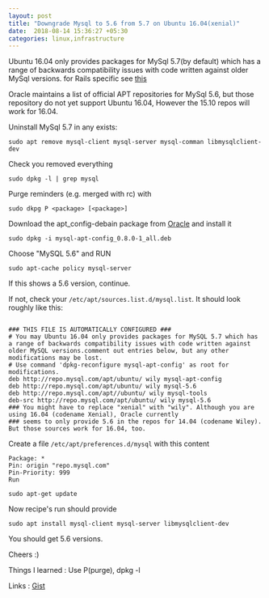 ```yaml
---
layout: post
title: "Downgrade Mysql to 5.6 from 5.7 on Ubuntu 16.04(xenial)"
date:  2018-08-14 15:36:27 +05:30
categories: linux,infrastructure
---
```


Ubuntu 16.04 only provides packages for MySql 5.7(by default) which has a range of backwards compatibility issues
with code written against older MySql versions. for Rails specific see [this](https://github.com/brianmario/mysql2/issues/784)

Oracle maintains a list of official APT repositories for MySql 5.6, but those repository do not yet support
Ubuntu 16.04, However the 15.10 repos will work for 16.04.

Uninstall MySql 5.7 in any exists:

```SHELL 
sudo apt remove mysql-client mysql-server mysql-comman libmysqlclient-dev
```

Check you removed everything

```SHELL
sudo dpkg -l | grep mysql
``` 

Purge reminders (e.g. merged with rc) with

```SHELL
sudo dkpg P <package> [<package>]
```

Download the apt_config-debain package from [Oracle](https://dev.mysql.com/get/mysql-apt-config_0.8.0-1_all.deb) and install it

```SHELL
sudo dpkg -i mysql-apt-config_0.8.0-1_all.deb
```

Choose "MySQL 5.6" and RUN

```SHELL 
sudo apt-cache policy mysql-server
```

If this shows a 5.6 version, continue.

If not, check your `/etc/apt/sources.list.d/mysql.list`. It should look roughly like this:

```SHELL

### THIS FILE IS AUTOMATICALLY CONFIGURED ###
# You may Ubuntu 16.04 only provides packages for MySQL 5.7 which has a range of backwards compatibility issues with code written against older MySQL versions.comment out entries below, but any other modifications may be lost.
# Use command 'dpkg-reconfigure mysql-apt-config' as root for modifications.
deb http://repo.mysql.com/apt/ubuntu/ wily mysql-apt-config
deb http://repo.mysql.com/apt/ubuntu/ wily mysql-5.6
deb http://repo.mysql.com/apt//ubuntu/ wily mysql-tools
deb-src http://repo.mysql.com/apt/ubuntu/ wily mysql-5.6
### You might have to replace "xenial" with "wily". Although you are using 16.04 (codename Xenial), Oracle currently 
### seems to only provide 5.6 in the repos for 14.04 (codename Wiley). But those sources work for 16.04, too.

```

Create a file `/etc/apt/preferences.d/mysql` with this content

```SHELL
Package: *
Pin: origin "repo.mysql.com"
Pin-Priority: 999
Run
```

```SHELL
sudo apt-get update
```

Now recipe's run should provide

```SHELL
sudo apt install mysql-client mysql-server libmysqlclient-dev
```

You should get 5.6 versions.

Cheers :)

Things I learned : Use P(purge), dpkg -l

Links : [Gist](https://gist.github.com/Voronenko/31161ab292c7967fcd38c092335a99e1)